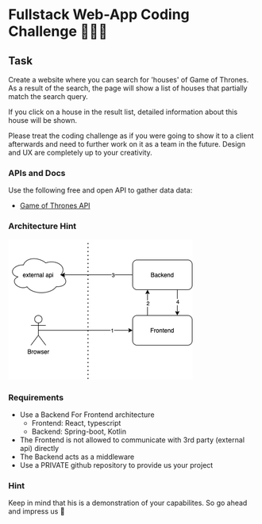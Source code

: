 # Fullstack Web-App Coding Challenge 👨🏼‍💻

## Task

Create a website where you can search for 'houses' of Game of Thrones.
As a result of the search, the page will show a list of houses that partially match the search query.

If you click on a house in the result list, detailed information about this house will be shown.

Please treat the coding challenge as if you were going to show it to a client afterwards and need to further work on it as a team in the future.
Design and UX are completely up to your creativity.

### APIs and Docs

Use the following free and open API to gather data data:

- [Game of Thrones API](https://anapioficeandfire.com/Documentation#houses)

### Architecture Hint
![diagram](./diagram.png)

### Requirements

- Use a Backend For Frontend architecture 
    - Frontend: React, typescript
    - Backend: Spring-boot, Kotlin
- The Frontend is not allowed to communicate with 3rd party (external api) directly
- The Backend acts as a middleware
- Use a PRIVATE github repository to provide us your project

### Hint

Keep in mind that his is a demonstration of your capabilites. So go ahead and impress us 🤯
